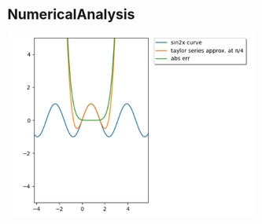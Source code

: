 # NumericalAnalysis
![Alt text](https://github.com/atkurtul/NumericalAnalysis/blob/master/midterm/taylor.png "Optional title")
